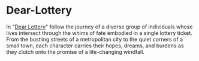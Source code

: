 # Dear-Lottery
In "[Dear Lottery](https://nagalanddearlotteryresult.com/_)" follow the journey of a diverse group of individuals whose lives intersect through the whims of fate embodied in a single lottery ticket. From the bustling streets of a metropolitan city to the quiet corners of a small town, each character carries their hopes, dreams, and burdens as they clutch onto the promise of a life-changing windfall.
